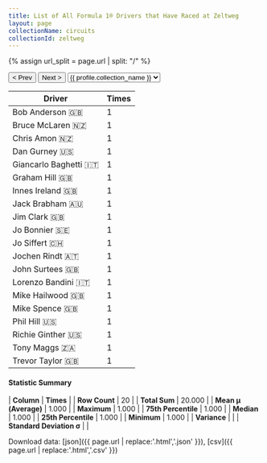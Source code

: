 ```yaml
---
title: List of All Formula 1® Drivers that Have Raced at Zeltweg
layout: page
collectionName: circuits
collectionId: zeltweg
---
```


{% assign url_split = page.url | split: "/" %}
<div id="collection-navigation">
<button onclick="selector.options[selector.selectedIndex-1].value && (window.location = selector.options[selector.selectedIndex-1].value);">&lt; Prev</button>
<button onclick="selector.options[selector.selectedIndex+1].value && (window.location = selector.options[selector.selectedIndex+1].value);">Next &gt;</button>
<select id="selector" onchange="this.options[this.selectedIndex].value && (window.location = this.options[this.selectedIndex].value);">
  {% for collectionId in site.data[page.collectionName].refs %}
    {% if collectionId == page.collectionId %}
      {% assign selected = "selected" %}
    {% else %}
      {% assign selected = "" %}
    {% endif %}
    {% assign profile = site.data[page.collectionName][collectionId].profile %}
    <option value="/f1/{{ page.collectionName }}/{{ collectionId }}/{{ url_split[4] }}" {{ selected }}>{{ profile.collection_name }}</option>
  {% endfor %}
</select>
</div>

| Driver | Times |
|--|--|
| Bob Anderson 🇬🇧 | 1 |
| Bruce McLaren 🇳🇿 | 1 |
| Chris Amon 🇳🇿 | 1 |
| Dan Gurney 🇺🇸 | 1 |
| Giancarlo Baghetti 🇮🇹 | 1 |
| Graham Hill 🇬🇧 | 1 |
| Innes Ireland 🇬🇧 | 1 |
| Jack Brabham 🇦🇺 | 1 |
| Jim Clark 🇬🇧 | 1 |
| Jo Bonnier 🇸🇪 | 1 |
| Jo Siffert 🇨🇭 | 1 |
| Jochen Rindt 🇦🇹 | 1 |
| John Surtees 🇬🇧 | 1 |
| Lorenzo Bandini 🇮🇹 | 1 |
| Mike Hailwood 🇬🇧 | 1 |
| Mike Spence 🇬🇧 | 1 |
| Phil Hill 🇺🇸 | 1 |
| Richie Ginther 🇺🇸 | 1 |
| Tony Maggs 🇿🇦 | 1 |
| Trevor Taylor 🇬🇧 | 1 |

#### Statistic Summary

| **Column** | **Times** |
| **Row Count** | 20 |
| **Total Sum** | 20.000 |
| **Mean μ (Average)** | 1.000 |
| **Maximum** | 1.000 |
| **75th Percentile** | 1.000 |
| **Median** | 1.000 |
| **25th Percentile** | 1.000 |
| **Minimum** | 1.000 |
| **Variance** |  |
| **Standard Deviation σ** |  |

Download data: [json]({{ page.url | replace:'.html','.json' }}), [csv]({{ page.url | replace:'.html','.csv' }})
